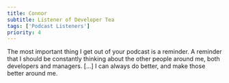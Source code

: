 ```yaml
---
title: Connor
subtitle: Listener of Developer Tea
tags: ['Podcast Listeners']
priority: 4
---
```

The most important thing I get out of your podcast is a reminder. A reminder that I should be constantly thinking about the other people around me, both developers and managers. [...] I can always do better, and make those better around me.
